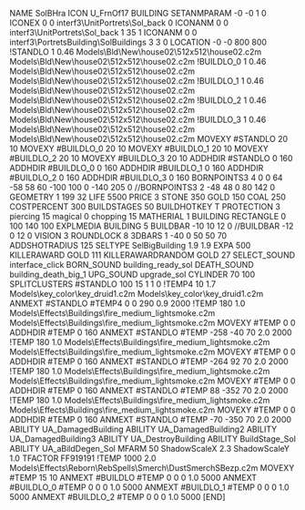 NAME SolBHra
ICON U_FrnOf17
BUILDING
SETANMPARAM -0 -0 1 0
ICONEX 0 0 interf3\UnitPortrets\Sol_back 0
ICONANM 0 0 interf3\UnitPortrets\Sol_back 1 35 1
ICONANM 0 0 interf3\PortretsBuilding\SolBuildings 3 3 0
LOCATION -0 -0 800 800
!STANDLO      1 0.46 Models\Bld\New\house02\512x512\house02.c2m Models\Bld\New\house02\512x512\house02.c2m
!BUILDLO_0    1 0.46 Models\Bld\New\house02\512x512\house02.c2m Models\Bld\New\house02\512x512\house02.c2m
!BUILDLO_1    1 0.46 Models\Bld\New\house02\512x512\house02.c2m Models\Bld\New\house02\512x512\house02.c2m
!BUILDLO_2    1 0.46 Models\Bld\New\house02\512x512\house02.c2m Models\Bld\New\house02\512x512\house02.c2m
!BUILDLO_3    1 0.46 Models\Bld\New\house02\512x512\house02.c2m Models\Bld\New\house02\512x512\house02.c2m
MOVEXY #STANDLO    20 10
MOVEXY #BUILDLO_0  20 10
MOVEXY #BUILDLO_1  20 10
MOVEXY #BUILDLO_2  20 10
MOVEXY #BUILDLO_3  20 10
ADDHDIR #STANDLO 0 160
ADDHDIR #BUILDLO_0 0 160
ADDHDIR #BUILDLO_1 0 160
ADDHDIR #BUILDLO_2 0 160
ADDHDIR #BUILDLO_3 0 160
BORNPOINTS3 4    0 0 64   -58 58 60   -100 100 0   -140 205 0
//BORNPOINTS3 2    -48 48 0   80 142 0 
GEOMETRY 1 199 32
LIFE     5500
PRICE 3 STONE 350 GOLD 150 COAL 250
COSTPERCENT 300
BUILDSTAGES 50
BUILDHOTKEY		T
PROTECTION 3 piercing 15 magical 0 chopping 15
MATHERIAL 1 BUILDING
RECTANGLE    0 100 140 100
EXPLMEDIA BUILDING 5
BUILDBAR -10 10 12 0
//BUILDBAR -12 0 12 0
VISION 3
ROUNDLOCK 8
3DBARS 1 -40 0 50 50 70
ADDSHOTRADIUS 125
SELTYPE SelBigBuilding 1.9 1.9
EXPA 500
KILLERAWARD             GOLD 111
KILLERAWARDRANDOM       GOLD 27
SELECT_SOUND interface_click
BORN_SOUND building_ready_sol
DEATH_SOUND building_death_big_1
UPG_SOUND upgrade_sol
CYLINDER 70 100
SPLITCLUSTERS #STANDLO 100 15 1 1 0
!TEMP4 10 1.7 Models\key_color\key_druid1.c2m Models\key_color\key_druid1.c2m
ANMEXT #STANDLO #TEMP4 0 0 290 0.9 2000
!TEMP 180 1.0 Models\Effects\Buildings\fire_medium_lightsmoke.c2m Models\Effects\Buildings\fire_medium_lightsmoke.c2m
MOVEXY  #TEMP 0 0
ADDHDIR #TEMP 0 160
ANMEXT #STANDLO #TEMP -258 -40 70 2.0 2000
!TEMP 180 1.0 Models\Effects\Buildings\fire_medium_lightsmoke.c2m Models\Effects\Buildings\fire_medium_lightsmoke.c2m
MOVEXY  #TEMP 0 0
ADDHDIR #TEMP 0 160
ANMEXT #STANDLO #TEMP -264 92 70 2.0 2000
!TEMP 180 1.0 Models\Effects\Buildings\fire_medium_lightsmoke.c2m Models\Effects\Buildings\fire_medium_lightsmoke.c2m
MOVEXY  #TEMP 0 0
ADDHDIR #TEMP 0 160
ANMEXT #STANDLO #TEMP 88 -352 70 2.0 2000
!TEMP 180 1.0 Models\Effects\Buildings\fire_medium_lightsmoke.c2m Models\Effects\Buildings\fire_medium_lightsmoke.c2m
MOVEXY  #TEMP 0 0
ADDHDIR #TEMP 0 160
ANMEXT #STANDLO #TEMP -70 -350 70 2.0 2000
ABILITY UA_DamagedBuilding
ABILITY UA_DamagedBuilding2
ABILITY UA_DamagedBuilding3
ABILITY UA_DestroyBuilding
ABILITY BuildStage_Sol
ABILITY UA_aBildDegen_Sol
MFARM 50
ShadowScaleX 2.3
ShadowScaleY 1.0
TFACTOR FF919191
!TEMP 1000 2.0 Models\Effects\Reborn\RebSpells\Smerch\DustSmerchSBezp.c2m
MOVEXY  #TEMP 15 10
ANMEXT #BUILDLO #TEMP  0 0 0 1.0 5000
ANMEXT #BUILDLO_0 #TEMP  0 0 0 1.0 5000
ANMEXT #BUILDLO_1 #TEMP  0 0 0 1.0 5000
ANMEXT #BUILDLO_2 #TEMP  0 0 0 1.0 5000
[END]
